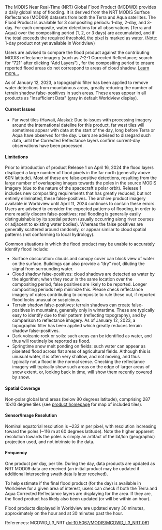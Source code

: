 The MODIS Near Real-Time (NRT) Global Flood Product (MCDWD) provides a daily global map of flooding. It is derived from the NRT MODIS Surface Reflectance (MOD09) datasets from both the Terra and Aqua satellites. The Flood Product is available for 3 compositing periods: 1-day, 2-day, and 3-day. For each composite, water detections for all observations (Terra and Aqua) over the compositing period (1, 2, or 3 days) are accumulated, and if the total exceeds the required threshold, the pixel is marked as water. (Note: 1-day product not yet available in Worldview)

Users are advised to compare the flood product against the contributing MODIS reflectance imagery (such as 7-2-1 Corrected Reflectance; search for “721” after clicking “Add Layers”) , for the compositing period to ensure reported flood areas do not correspond to areas of cloud shadow. [Learn more...](https://www.earthdata.nasa.gov/data/instruments/modis/near-real-time-data/modis-nrt-flood-product#ed-flood-faq)

As of January 12, 2023, a topographic filter has been applied to remove water detections from mountainous areas, greatly reducing the number of terrain shadow false-positives in such areas. These areas appear in all products as "Insufficient Data" (gray in default Worldview display).

#### Current Issues
- Far west tiles (Hawaii, Alaska):  Due to issues with processing imagery around the international dateline for this product, far west tiles will sometimes appear with data at the start of the day, long before Terra or Aqua have observed for the day. Users are advised to disregard such data, until the Corrected Reflectance layers confirm current-day observations have been processed.

#### Limitations
Prior to introduction of product Release 1 on April 16, 2024 the flood layers displayed a large number of flood pixels in the far north (generally above 60N latitude). Most of these are false-positive detections, resulting from the large number of overlapping images towards the poles in the source MODIS imagery (due to the nature of the spacecraft's polar orbit). Release 1 includes new compositing requirements that has greatly reduced, but not entirely eliminated, these false-positives. The archive product imagery available in Worldview until April 11, 2024 continues to contain these errors. Users are advised to consider the expected patterns of flooding, in order to more readily discern false-positives; real flooding is generally easily distinguishable by its spatial pattern (usually occurring along river courses or adjacent to existing water bodies). Whereas the false positives are generally scattered around randomly, or appear similar to cloud spatial patterns (not conforming to local hydrology).

Common situations in which the flood product may be unable to accurately identify flood include:

- Surface obscuration: clouds and canopy cover can block view of water on the surface. Buildings can also provide a “dry” roof, diluting the signal from surrounding water.
- Cloud shadow false-positives: cloud shadows are detected as water by the algorithm; when they recur in the same location over the compositing period, false positives are likely to be reported. Longer compositing periods help minimize this. Please check reflectance imagery of dates contributing to composite to rule these out, if reported flood looks unusual or suspicious.
- Terrain shadow false-positives: terrain shadows can create false-positives in mountains, generally only in wintertime. These are typically easy to identify due to their pattern (reflecting topography), and by comparison to reflectance imagery. As of January 12, 2023, a topographic filter has been applied which greatly reduces terrain shadow false-positives.
- Dark volcanic rock or soils: such areas can be identified as water, and thus will routinely be reported as flood.
- Springtime snow melt ponding on fields: such water can appear as pixelated flood across flat areas of agricultural fields. Although this is unusual water, it is often very shallow, and not moving, and thus typically not a flood in the normal sense. Checking the reflectance imagery will typically show such areas on the edge of larger areas of snow extent, or, looking back in time, will show them recently covered by snow.

#### Spatial Coverage
Non-polar global land areas (below 80 degrees latitude), comprising 287 10x10 degree tiles (see [product homepage](https://www.earthdata.nasa.gov/data/instruments/modis/near-real-time-data/modis-nrt-flood-product) for map of included tiles).

#### Sensor/Image Resolution
Nominal equatorial resolution is ~232 m per pixel, with resolution increasing toward the poles (~116 m at 60 degrees latitude). Note the higher apparent resolution towards the poles is simply an artifact of the lat/lon (geographic) projection used, and not intrinsic to the data.

#### Frequency
One product per day, per tile. During the day, data products are updated as NRT MOD09 data are received (an initial product may be updated if additional intersecting swath data is later received).

To help estimate if the final flood product (for the day) is available in Worldview for a given area of interest, users can check if both the Terra and Aqua Corrected Reflectance layers are displaying for the area. If they are, the flood product has likely also been updated (or will be within an hour).

Flood products displayed in Worldview are updated every 30 minutes, approximately on the hour and at 30 minutes past the hour.

References: MCDWD_L3_NRT [doi:10.5067/MODIS/MCDWD_L3_NRT.061](https://doi.org/10.5067/MODIS/MCDWD_L3_NRT.061)